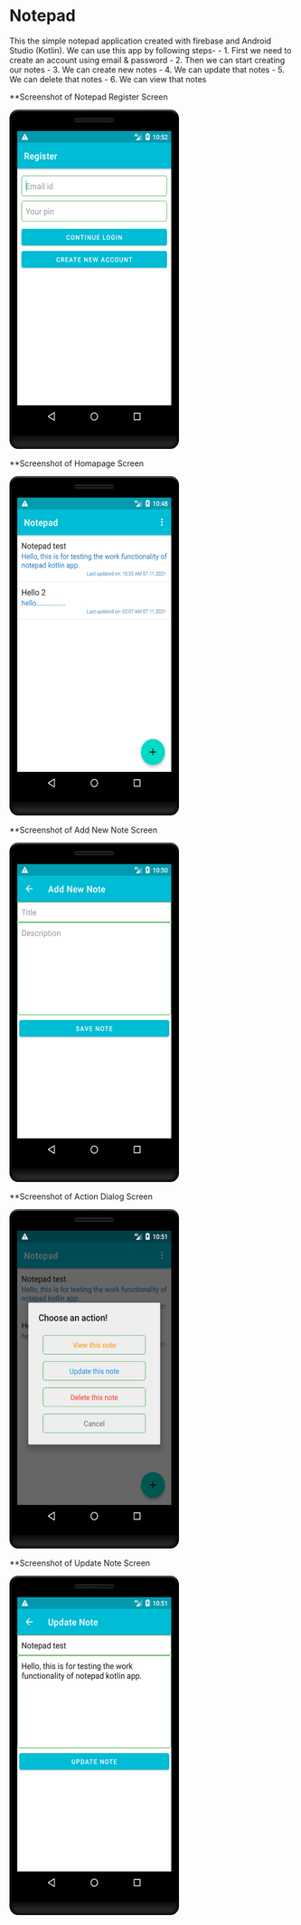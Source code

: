 # Notepad

This the simple notepad application created with firebase and Android Studio (Kotlin). We can use this app by following steps-
    - 1. First we need to create an account using email & password
    - 2. Then we can start creating our notes
    - 3. We can create new notes
    - 4. We can update that notes
    - 5. We can delete that notes
    - 6. We can view that notes

**Screenshot of Notepad Register Screen

<img
     src="https://github.com/ChitranjanKumar78/Notepad/blob/master/app/src/main/res/drawable/Register%20Screen.png"
     width="300" 
     height="600"> 
     
**Screenshot of Homapage Screen

<img
     src="https://github.com/ChitranjanKumar78/Notepad/blob/master/app/src/main/res/drawable/Homepage%20Screen.png"
     width="300" 
     height="600">
     
**Screenshot of Add New Note Screen

<img
     src="https://github.com/ChitranjanKumar78/Notepad/blob/master/app/src/main/res/drawable/Add%20Note%20Screen.png"
     width="300" 
     height="600">

**Screenshot of Action Dialog Screen

<img
     src="https://github.com/ChitranjanKumar78/Notepad/blob/master/app/src/main/res/drawable/Action%20Screen.png"
     width="300" 
     height="600">
     
 **Screenshot of Update Note Screen

<img
     src="https://github.com/ChitranjanKumar78/Notepad/blob/master/app/src/main/res/drawable/Update%20Note%20Screen.png"
     width="300" 
     height="600">
